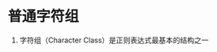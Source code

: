 <!--
 * @Author: WilliamQin
 * @Date: 2022-04-20 22:54:53
 * @LastEditors: WilliamQin
 * @LastEditTime: 2022-04-20 22:59:00
 * @Description: 介绍字符组的相关知识
 * @FilePath: \web\正则\字符组.md
 * Saying：AMD yes!
-->
# 普通字符组
1. 字符组（Character Class）是正则表达式最基本的结构之一
